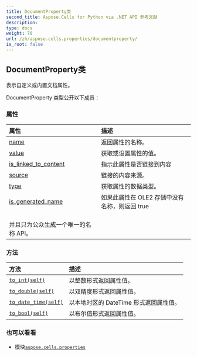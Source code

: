 ```yaml
---
title: DocumentProperty类
second_title: Aspose.Cells for Python via .NET API 参考文献
description:
type: docs
weight: 70
url: /zh/aspose.cells.properties/documentproperty/
is_root: false
---
```

## DocumentProperty类
表示自定义或内置文档属性。



DocumentProperty 类型公开以下成员：

### 属性
|属性|描述|
| :- | :- |
| [name](/cells/python-net/zh/aspose.cells.properties/documentproperty/name) |返回属性的名称。|
| [value](/cells/python-net/zh/aspose.cells.properties/documentproperty/value) |获取或设置属性的值。|
| [is_linked_to_content](/cells/python-net/zh/aspose.cells.properties/documentproperty/is_linked_to_content) |指示此属性是否链接到内容|
| [source](/cells/python-net/zh/aspose.cells.properties/documentproperty/source) |链接的内容来源。|
| [type](/cells/python-net/zh/aspose.cells.properties/documentproperty/type) |获取属性的数据类型。|
| [is_generated_name](/cells/python-net/zh/aspose.cells.properties/documentproperty/is_generated_name) |如果此属性在 OLE2 存储中没有名称，则返回 true<br/>并且只为公众生成一个唯一的名称 API。|


### 方法
|方法|描述|
| :- | :- |
| [`to_int(self)`](/cells/python-net/zh/aspose.cells.properties/documentproperty/to_int/#) |以整数形式返回属性值。|
| [`to_double(self)`](/cells/python-net/zh/aspose.cells.properties/documentproperty/to_double/#) |以双精度形式返回属性值。|
| [`to_date_time(self)`](/cells/python-net/zh/aspose.cells.properties/documentproperty/to_date_time/#) |以本地时区的 DateTime 形式返回属性值。|
| [`to_bool(self)`](/cells/python-net/zh/aspose.cells.properties/documentproperty/to_bool/#) |以布尔值形式返回属性值。|



### 也可以看看
* 模块[`aspose.cells.properties`](..)
